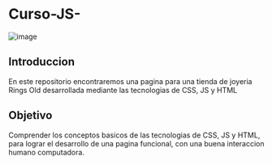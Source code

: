 # Curso-JS-
![image](https://user-images.githubusercontent.com/54459424/148327329-4e98277f-d12b-4305-b97d-6a3a694a68cb.png)

## Introduccion
En este repositorio encontraremos una pagina para una tienda de joyeria Rings Old desarrollada mediante las tecnologias de CSS, JS y HTML

## Objetivo
Comprender los conceptos basicos de  las tecnologias de CSS, JS y HTML, para lograr el desarrollo de una pagina funcional, con una buena interaccion humano computadora.

